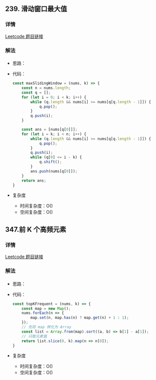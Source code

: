 ## 239. 滑动窗口最大值

### 详情

[Leetcode 题目链接](https://leetcode.cn/problems/sliding-window-maximum/description/)

### 解法

####

- 思路：

- 代码：

  ```js
  const maxSlidingWindow = (nums, k) => {
      const n = nums.length;
      const q = [];
      for (let i = 0; i < k; i++) {
          while (q.length && nums[i] >= nums[q[q.length - 1]]) {
              q.pop();
          }
          q.push(i);
      }

      const ans = [nums[q[0]]];
      for (let i = k; i < n; i++) {
          while (q.length && nums[i] >= nums[q[q.length - 1]]) {
              q.pop();
          }
          q.push(i);
          while (q[0] <= i - k) {
              q.shift();
          }
          ans.push(nums[q[0]]);
      }
      return ans;
  }
  ```

- 复杂度

  - 时间复杂度：O()
  - 空间复杂度：O()

## 347.前 K 个高频元素

### 详情

[Leetcode 题目链接](https://leetcode.cn/problems/top-k-frequent-elements/description/)

### 解法

####

- 思路：

- 代码：

  ```js
  const topKFrequent = (nums, k) => {
      const map = new Map();
      nums.forEach(n => {
          map.set(n, map.has(n) ? map.get(n) + 1 : 1);
      });
      // 先将 map 转化为 Array
      const list = Array.from(map).sort((a, b) => b[1] - a[1]);
      // 只取元素值
      return list.slice(0, k).map(n => n[0]);
  }
  ```

- 复杂度

  - 时间复杂度：O()
  - 空间复杂度：O()

